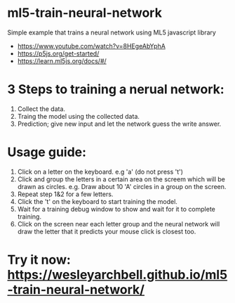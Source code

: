 # ml5-train-neural-network
Simple example that trains a neural network using ML5 javascript library 

* https://www.youtube.com/watch?v=8HEgeAbYphA
* https://p5js.org/get-started/
* https://learn.ml5js.org/docs/#/

# 3 Steps to training a nerual network:

1. Collect the data.
2. Traing the model using the collected data.
3. Prediction; give new input and let the network guess the write answer.

# Usage guide:

1. Click on a letter on the keyboard. e.g 'a' (do not press 't')
2. Click and group the letters in a certain area on the screem which will be drawn as circles. e.g. Draw about 10 'A' circles in a group on the screen.
3. Repeat step 1&2 for a few letters.
4. Click the 't' on the keyboard to start training the model.
5. Wait for a training debug window to show and wait for it to complete training.
6. Click on the screen near each letter group and the neural network will draw the letter that it predicts your mouse click is closest too.

# Try it now: https://wesleyarchbell.github.io/ml5-train-neural-network/
